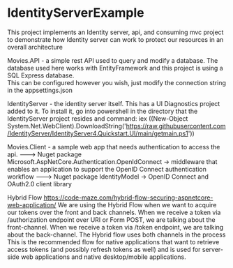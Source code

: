 # IdentityServerExample
This project implements an Identity server, api, and consuming mvc project to demonstrate how Identity server can work to protect our resources in an overall architecture

Movies.API - a simple rest API used to query and modify a database.  The database used here works with EntityFramework and this project is using a SQL Express database.  
This can be configured however you wish, just modify the connection string in the appsettings.json

IdentityServer - the identity server itself.  This has a UI Diagnostics project added to it.  To install it, go into powershell in the directory that the IdentityServer project resides and command:
iex ((New-Object System.Net.WebClient).DownloadString('https://raw.githubusercontent.com/IdentityServer/IdentityServer4.Quickstart.UI/main/getmain.ps1'))

Movies.Client - a sample web app that needs authentication to access the api.
---> Nuget package Microsoft.AspNetCore.Authentication.OpenIdConnect -> middleware that enables an application to support the OpenID Connect authentication workflow
---> Nuget package IdentityModel -> OpenID Connect and OAuth2.0 client library

Hybrid Flow 
https://code-maze.com/hybrid-flow-securing-aspnetcore-web-application/
We are using the Hybrid Flow when we want to acquire our tokens over the front and back channels. When we receive a token via /authorization endpoint over URI or Form POST, we are talking about the front-channel. When we receive a token via /token endpoint, we are talking about the back-channel. The Hybrid flow uses both channels in the process
This is the recommended flow for native applications that want to retrieve access tokens (and possibly refresh tokens as well) and is used for server-side web applications and native desktop/mobile applications.
